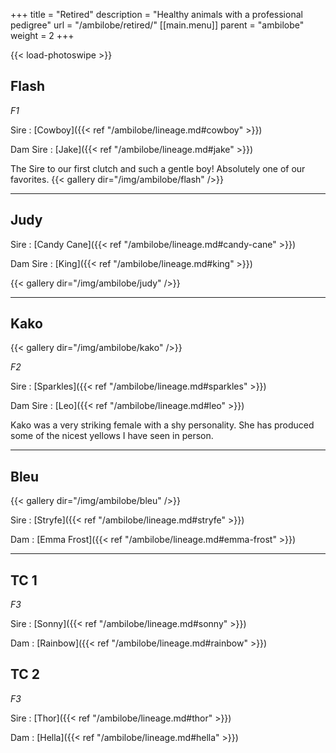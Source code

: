 +++
title = "Retired"
description = "Healthy animals with a professional pedigree"
url = "/ambilobe/retired/"
[[main.menu]]
  parent = "ambilobe"
  weight = 2
+++

{{< load-photoswipe >}}

## Flash
*F1*

Sire
: [Cowboy]({{< ref "/ambilobe/lineage.md#cowboy" >}})

Dam Sire
: [Jake]({{< ref "/ambilobe/lineage.md#jake" >}})

The Sire to our first clutch and such a gentle boy! Absolutely one of our favorites.
{{< gallery dir="/img/ambilobe/flash" />}}

---

## Judy
Sire
: [Candy Cane]({{< ref "/ambilobe/lineage.md#candy-cane" >}})

Dam Sire
: [King]({{< ref "/ambilobe/lineage.md#king" >}})

{{< gallery dir="/img/ambilobe/judy" />}}

---

## Kako

{{< gallery dir="/img/ambilobe/kako" />}}
  
*F2*

Sire
: [Sparkles]({{< ref "/ambilobe/lineage.md#sparkles" >}})

Dam Sire
: [Leo]({{< ref "/ambilobe/lineage.md#leo" >}})

Kako was a very striking female with a shy personality. She has produced some of the nicest yellows I have seen in person.

---

## Bleu

{{< gallery dir="/img/ambilobe/bleu" />}}

Sire
: [Stryfe]({{< ref "/ambilobe/lineage.md#stryfe" >}})

Dam
: [Emma Frost]({{< ref "/ambilobe/lineage.md#emma-frost" >}})

---

## TC 1
*F3*

Sire
: [Sonny]({{< ref "/ambilobe/lineage.md#sonny" >}})

Dam
: [Rainbow]({{< ref "/ambilobe/lineage.md#rainbow" >}})


## TC 2
*F3*

Sire
: [Thor]({{< ref "/ambilobe/lineage.md#thor" >}})

Dam
: [Hella]({{< ref "/ambilobe/lineage.md#hella" >}})